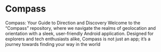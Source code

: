 # Compass
Compass: Your Guide to Direction and Discovery  Welcome to the “Compass” repository, where we navigate the realms of geolocation and orientation with a sleek, user-friendly Android application. Designed for explorers and tech enthusiasts alike, Compass is not just an app; it’s a journey towards finding your way in the world
